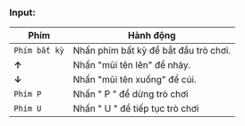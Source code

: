 ### Input:

| Phím              | Hành động                                                       |
|-------------------|---------------------------------------------------------------|
|  `Phím bất kỳ`        |    Nhấn phím bất kỳ để bắt đầu trò chơi.                           | 
|   **&#8593;**     |    Nhấn "mũi tên lên" để nhảy.                  |
|   **&#8595;**     |    Nhấn "mũi tên xuống" để cúi.         |
|    `Phím P`   |         Nhấn " P " để dừng trò chơi                               |
|    `Phím U`   |         Nhấn " U " để tiếp tục trò chơi                               |
